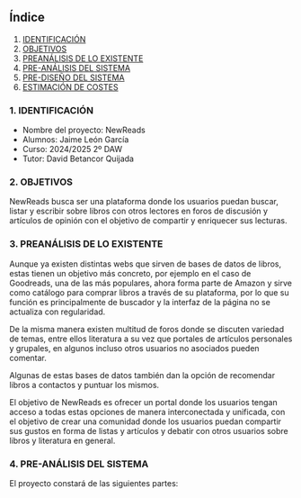 ## Índice

1. [IDENTIFICACIÓN](#id1)
2. [OBJETIVOS](#id2)
3. [PREANÁLISIS DE LO EXISTENTE](#id3)
4. [PRE-ANÁLISIS DEL SISTEMA](#id4)
5. [PRE-DISEÑO DEL SISTEMA](#id5)
6. [ESTIMACIÓN DE COSTES](#id6)



### 1. IDENTIFICACIÓN <a name="id1"></a>


+ Nombre del proyecto: NewReads
+ Alumnos: Jaime León García
+ Curso: 2024/2025 2º DAW
+ Tutor: David Betancor Quijada

### 2. OBJETIVOS <a name="id2"></a>

NewReads busca ser una plataforma donde los usuarios puedan buscar, listar y escribir sobre libros con otros lectores en foros de discusión y artículos de opinión con el objetivo de compartir y enriquecer sus lecturas.

### 3. PREANÁLISIS DE LO EXISTENTE <a name="id3"></a>

Aunque ya existen distintas webs que sirven de bases de datos de libros, estas tienen un objetivo más concreto, por ejemplo en el caso de Goodreads, una de las más populares, ahora forma parte de Amazon y sirve como catálogo para comprar libros a través de su plataforma, por lo que su función es principalmente de buscador y la interfaz de la página no se actualiza con regularidad.

De la misma manera existen multitud de foros donde se discuten variedad de temas, entre ellos literatura a su vez que portales de artículos personales y grupales, en algunos incluso otros usuarios no asociados pueden comentar.

Algunas de estas bases de datos también dan la opción de recomendar libros a contactos y puntuar los mismos.

El objetivo de NewReads es ofrecer un portal donde los usuarios tengan acceso a todas estas opciones de manera interconectada y unificada, con el objetivo de crear una comunidad donde los usuarios puedan compartir sus gustos en forma de listas y artículos y debatir con otros usuarios sobre libros y literatura en general.

### 4. PRE-ANÁLISIS DEL SISTEMA <a name="id4"></a>

El proyecto constará de las siguientes partes:  
